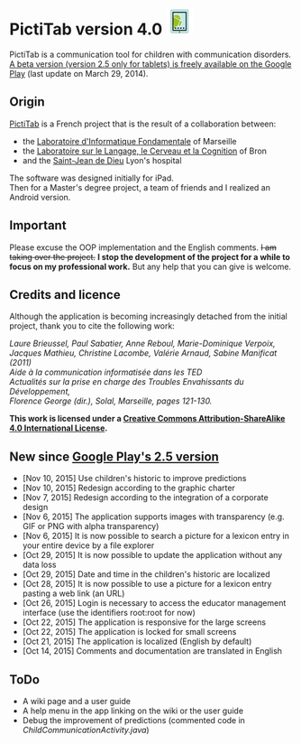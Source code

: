 # PictiTab version 4.0 ![alt tag](https://raw.githubusercontent.com/FerreroJeremy/PictiTab/master/res/drawable-mdpi/ic_launcher.png)

PictiTab is a communication tool for children with communication disorders. <br/>
[A beta version (version 2.5 only for tablets) is freely available on the Google Play](https://play.google.com/store/apps/details?id=com.pictitab.app) (last update on March 29, 2014).

## Origin

[PictiTab](http://talep.lif.univ-mrs.fr/PictiTab/) is a French project that is the result of a collaboration between:
* the [Laboratoire d'Informatique Fondamentale](http://www.lif.univ-mrs.fr/) of Marseille
* the [Laboratoire sur le Langage, le Cerveau et la Cognition](http://l2c2.isc.cnrs.fr/drupal7/index.html) of Bron
* and the [Saint-Jean de Dieu](http://sjd.arhm.fr/) Lyon's hospital 

The software was designed initially for iPad. <br/>
Then for a Master's degree project, a team of friends and I realized an Android version. <br/>

## Important

Please excuse the OOP implementation and the English comments. <s>I am taking over the project.</s> <b>I stop the development of the project for a while to focus on my professional work.</b> But any help that you can give is welcome.

## Credits and licence

Although the application is becoming increasingly detached from the initial project, thank you to cite the following work:

<i>Laure Brieussel, Paul Sabatier, Anne Reboul, Marie-Dominique Verpoix, Jacques Mathieu, Christine Lacombe, Valérie Arnaud, Sabine Manificat (2011) <br/>
Aide à la communication informatisée dans les TED <br/>
Actualités sur la prise en charge des Troubles Envahissants du Développement, <br/>
Florence George (dir.), Solal, Marseille, pages 121-130.</i>

<b>This work is licensed under a <a rel="license" href="http://creativecommons.org/licenses/by-sa/4.0/">Creative Commons Attribution-ShareAlike 4.0 International License</a>.</b>

## New since [Google Play's 2.5 version](https://play.google.com/store/apps/details?id=com.pictitab.app)

- [Nov 10, 2015] Use children's historic to improve predictions
- [Nov 10, 2015] Redesign according to the graphic charter
- [Nov 7, 2015] Redesign according to the integration of a corporate design
- [Nov 6, 2015] The application supports images with transparency (e.g. GIF or PNG with alpha transparency)
- [Nov 6, 2015] It is now possible to search a picture for a lexicon entry in your entire device by a file explorer
- [Oct 29, 2015] It is now possible to update the application without any data loss
- [Oct 29, 2015] Date and time in the children's historic are localized
- [Oct 28, 2015] It is now possible to use a picture for a lexicon entry pasting a web link (an URL)
- [Oct 26, 2015] Login is necessary to access the educator management interface (use the identifiers root:root for now)
- [Oct 22, 2015] The application is responsive for the large screens
- [Oct 22, 2015] The application is locked for small screens
- [Oct 21, 2015] The application is localized (English by default)
- [Oct 14, 2015] Comments and documentation are translated in English

## ToDo

- A wiki page and a user guide
- A help menu in the app linking on the wiki or the user guide
- Debug the improvement of predictions (commented code in <i>ChildCommunicationActivity.java</i>)
